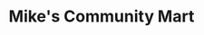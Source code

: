 ---
title: "Mike's Community Mart"
url: /west-jefferson/mikes-community-mart/
shop: Lebensmittel
---
